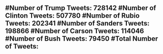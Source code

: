 #Number of Trump Tweets: 728142
#Number of Clinton Tweets: 507780
#Number of Rubio Tweets: 202341
#Number of Sanders Tweets: 198866
#Number of Carson Tweets: 114046
#Number of Bush Tweets: 79450
#Total Number of Tweets:  
---
